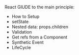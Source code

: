 React GIUDE to the main principle:

 - How to Setup
 - setState
 - Nested data: props.children
 - Validation
 - Get refs from a Component
 - Synthetic Event
 - LifeCycle
